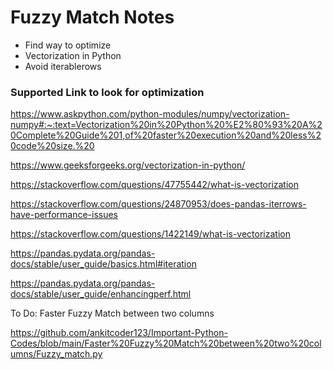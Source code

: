 # Fuzzy Match Notes

* Find way to optimize
* Vectorization in Python
* Avoid iterablerows

### Supported Link to look for optimization
https://www.askpython.com/python-modules/numpy/vectorization-numpy#:~:text=Vectorization%20in%20Python%20%E2%80%93%20A%20Complete%20Guide%201,of%20faster%20execution%20and%20less%20code%20size.%20

https://www.geeksforgeeks.org/vectorization-in-python/

https://stackoverflow.com/questions/47755442/what-is-vectorization

https://stackoverflow.com/questions/24870953/does-pandas-iterrows-have-performance-issues


https://stackoverflow.com/questions/1422149/what-is-vectorization

https://pandas.pydata.org/pandas-docs/stable/user_guide/basics.html#iteration

https://pandas.pydata.org/pandas-docs/stable/user_guide/enhancingperf.html

To Do:
Faster Fuzzy Match between two columns

https://github.com/ankitcoder123/Important-Python-Codes/blob/main/Faster%20Fuzzy%20Match%20between%20two%20columns/Fuzzy_match.py

